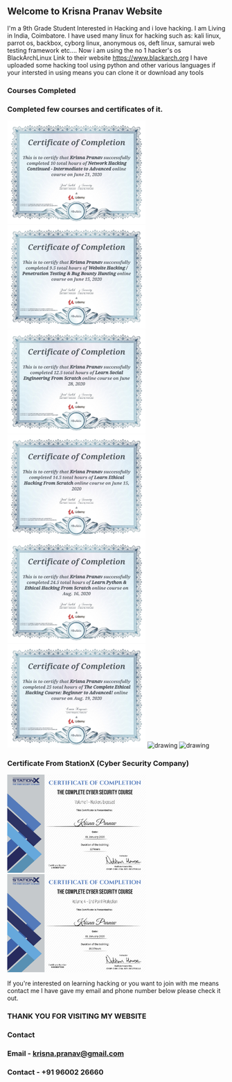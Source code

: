 ## Welcome to Krisna Pranav Website

I'm a 9th Grade Student Interested in Hacking and i love hacking.
I am Living in India, Coimbatore.
I have used many linux for hacking such as: kali linux, parrot os, backbox, cyborg linux, anonymous os, deft linux, samurai web testing framework etc....
Now i am using the no 1 hacker's os BlackArchLinux
Link to their website https://www.blackarch.org
I have uploaded some hacking tool using python and other various languages if your intersted in using means you can clone it or download any tools

### Courses Completed

### Completed few courses and certificates of it.

<img src="Images/pranavcertificate1.jpg" alt="drawing" width="320"/>
<img src="Images/pranavcertificate2.jpg" alt="drawing" width="320"/>
<img src="Images/pranavcertificate3.jpg" alt="drawing" width="320"/>
<img src="Images/pranavcertificate4.jpg" alt="drawing" width="320"/>
<img src="Images/pranavcertificate5.jpg" alt="drawing" width="320"/>
<img src="Images/pranavcertificate6.jpg" alt="drawing" width="320"/>
<img src="Images/pranavcertificate7.jpg" alt="drawing" width="320"/>
<img src="Images/pranavcertificate8.jpg" alt="drawing" width="320"/>

### Certificate From StationX (Cyber Security Company)
<img src="Images/Krisna - The Complete Cyber Security Course - Volume 1 - Hackers Exposed Certificate.jpg" alt="drawing" width="320"/>
<img src="Images/Krisna - The Complete Cyber Security Course - Volume 4 - End Point Protection Certificate.jpg" alt="drawing" width="320"/>

If you're interested on learning hacking or you want to join with me means contact me 
I have gave my email and phone number below please check it out.
### THANK YOU FOR VISITING MY WEBSITE

### Contact

### Email - krisna.pranav@gmail.com
### Contact - +91 96002 26660
